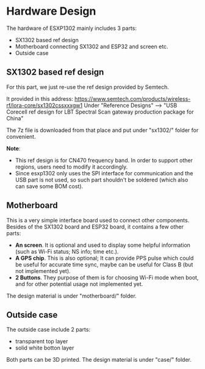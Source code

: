 # Hardware Design

The hardware of ESXP1302 mainly includes 3 parts:
- SX1302 based ref design
- Motherboard connecting SX1302 and ESP32 and screen etc.
- Outside case


## SX1302 based ref design

For this part, we just re-use the ref design provided by Semtech.

It provided in this address:
    https://www.semtech.com/products/wireless-rf/lora-core/sx1302cssxxxgw1
Under "Reference Designs" --> "USB Corecell ref design for LBT Spectral Scan gateway production package for China"

The 7z file is downloaded from that place and put under "sx1302/" folder for convenient.

**Note**:
- This ref design is for CN470 frequency band. In order to support other regions, users need to modify it accordingly.
- Since esxp1302 only uses the SPI interface for communication and the USB part is not used, so such part shouldn't be soldered (which also can save some BOM cost).


## Motherboard

This is a very simple interface board used to connect other components. Besides of the SX1302 board and ESP32 board, it contains a few other parts:
- **An screen**. It is optional and used to display some helpful information (such as Wi-Fi status; NS info; time etc.).
- **A GPS chip**. This is also optional; It can provide PPS pulse which could be useful for accurate time sync, maybe can be useful for Class B (but not implemented yet).
- **2 Buttons**. They purpose of them is for choosing Wi-Fi mode when boot, and for other potential usage not implemented yet.

The design material is under "motherboard/" folder.


## Outside case

The outside case include 2 parts:
- transparent top layer
- solid white botton layer

Both parts can be 3D printed. The design material is under "case/" folder.
